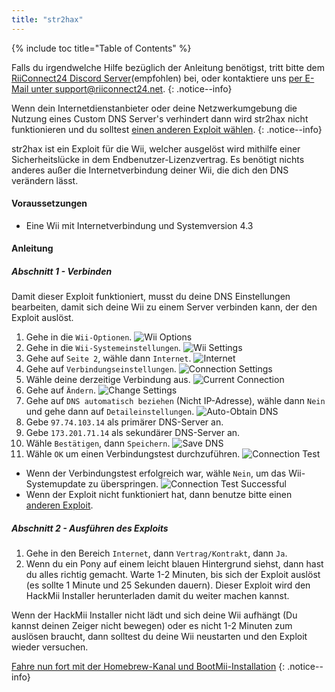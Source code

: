 ```yaml
---
title: "str2hax"
---
```


{% include toc title="Table of Contents" %}

Falls du irgendwelche Hilfe bezüglich der Anleitung benötigst, tritt bitte dem [RiiConnect24 Discord Server](https://discord.gg/b4Y7jfD)(empfohlen) bei, oder kontaktiere uns [per E-Mail unter support@riiconnect24.net](mailto:support@riiconnect24.net).
{: .notice--info}

Wenn dein Internetdienstanbieter oder deine Netzwerkumgebung die Nutzung eines Custom DNS Server's verhindert dann wird str2hax nicht funktionieren und du solltest [einen anderen Exploit wählen](get-started).
{: .notice--info}

str2hax ist ein Exploit für die Wii, welcher ausgelöst wird mithilfe einer Sicherheitslücke in dem Endbenutzer-Lizenzvertrag. Es benötigt nichts anderes außer die Internetverbindung deiner Wii, die dich den DNS verändern lässt.

#### Voraussetzungen

* Eine Wii mit Internetverbindung und Systemversion 4.3

#### Anleitung

##### Abschnitt 1 - Verbinden

Damit dieser Exploit funktioniert, musst du deine DNS Einstellungen bearbeiten, damit sich deine Wii zu einem Server verbinden kann, der den Exploit auslöst.

1. Gehe in die `Wii-Optionen`. ![Wii Options](/images/RiiConnect24/Internet_1.png)
2. Gehe in die `Wii-Systemeinstellungen`. ![Wii Settings](/images/RiiConnect24/Internet_2.png)
3. Gehe auf `Seite 2`, wähle dann `Internet`. ![Internet](/images/RiiConnect24/Internet_3.png)
4. Gehe auf `Verbindungseinstellungen`. ![Connection Settings](/images/RiiConnect24/Internet_4.png)
5. Wähle deine derzeitige Verbindung aus. ![Current Connection](/images/RiiConnect24/Internet_5.png)
6. Gehe auf `Ändern`. ![Change Settings](/images/RiiConnect24/Internet_6.png)
7. Gehe auf `DNS automatisch beziehen` (Nicht IP-Adresse), wähle dann `Nein` und gehe dann auf `Detaileinstellungen`. ![Auto-Obtain DNS](/images/RiiConnect24/Internet_7.png)
8. Gebe `97.74.103.14` als primärer DNS-Server an.
9. Gebe `173.201.71.14` als sekundärer DNS-Server an.
10. Wähle `Bestätigen`, dann `Speichern`. ![Save DNS](/images/RiiConnect24/Internet_10.png)
11. Wähle `OK` um einen Verbindungstest durchzuführen. ![Connection Test](/images/RiiConnect24/Internet_11.png)
   - Wenn der Verbindungstest erfolgreich war, wähle `Nein`, um das Wii-Systemupdate zu überspringen. ![Connection Test Successful](/images/RiiConnect24/Internet_12.png)
   - Wenn der Exploit nicht funktioniert hat, dann benutze bitte einen [anderen Exploit](get-started).

##### Abschnitt 2 - Ausführen des Exploits

1. Gehe in den Bereich `Internet`, dann `Vertrag/Kontrakt`, dann `Ja`.
2. Wenn du ein Pony auf einem leicht blauen Hintergrund siehst, dann hast du alles richtig gemacht. Warte 1-2 Minuten, bis sich der Exploit auslöst (es sollte 1 Minute und 25 Sekunden dauern). Dieser Exploit wird den HackMii Installer herunterladen damit du weiter machen kannst.

Wenn der HackMii Installer nicht lädt und sich deine Wii aufhängt (Du kannst deinen Zeiger nicht bewegen) oder es nicht 1-2 Minuten zum auslösen braucht, dann solltest du deine Wii neustarten und den Exploit wieder versuchen.

[Fahre nun fort mit der Homebrew-Kanal und BootMii-Installation](hbc)
{: .notice--info}
